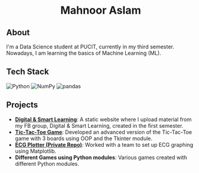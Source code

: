  <h1 align="center"> <b>Mahnoor Aslam</b>
</h1>

## About
I'm a Data Science student at PUCIT, currently in my third semester. Nowadays, I am learning the basics of Machine Learning (ML).

## Tech Stack
![Python](https://img.shields.io/badge/-Python-3776AB?style=flat-square&logo=python&logoColor=white)
![NumPy](https://img.shields.io/badge/-NumPy-013243?style=flat-square&logo=numpy&logoColor=white)
![pandas](https://img.shields.io/badge/-pandas-150458?style=flat-square&logo=pandas&logoColor=white)

## Projects
- **[Digital & Smart Learning](https://github.com/your-repo-link)**: A static website where I upload material from my FB group, Digital & Smart Learning, created in the first semester.
- **[Tic-Tac-Toe Game](https://github.com/mahnraslam/Tic-Tac-Toe)**: Developed an advanced version of the Tic-Tac-Toe game with 3 boards using OOP and the Tkinter module.
- **[ECG Plotter (Private Repo)](https://github.com/your-private-repo-link)**: Worked with a team to set up ECG graphing using Matplotlib.
- **Different Games using Python modules**: Various games created with different Python modules.



<!--
**mahnraslam/mahnraslam** is a ✨ _special_ ✨ repository because its `README.md` (this file) appears on your GitHub profile

Here are some ideas to get you started:

- 🔭 I’m currently working on ...
- 🌱 I’m currently learning ...
- 👯 I’m looking to collaborate on ...
- 🤔 I’m looking for help with ...
- 💬 Ask me about ...
- 📫 How to reach me: ...
- 😄 Pronouns: ...
- ⚡ Fun fact: ...
-->
